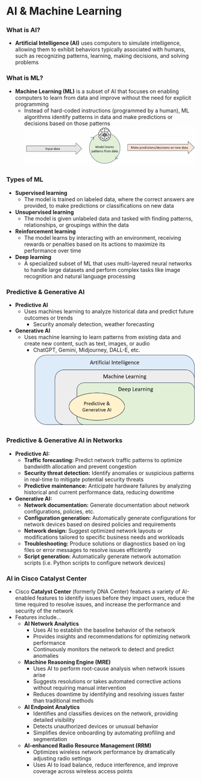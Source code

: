 # AI & Machine Learning
### What is AI?
- **Artificial Intelligence (AI)** uses computers to simulate intelligence, allowing them to exhibit behaviors typically associated with humans, such as recognizing patterns, learning, making decisions, and solving problems
### What is ML?
- **Machine Learning (ML)** is a subset of AI that focuses on enabling computers to learn from data and improve without the need for explicit programming
	- Instead of hard-coded instructions (programmed by a human), ML algorithms identify patterns in data and make predictions or decisions based on those patterns
![](attachments/059bb2a20b50980bbc9a82340a936508.png)
### Types of ML
- **Supervised learning**
	- The model is trained on labeled data, where the correct answers are provided, to make predictions or classifications on new data
- **Unsupervised learning**
	- The model is given unlabeled data and tasked with finding patterns, relationships, or groupings within the data
- **Reinforcement learning**
	- The model learns by interacting with an environment, receiving rewards or penalties based on its actions to maximize its performance over time
- **Deep learning**
	- A specialized subset of ML that uses multi-layered neural networks to handle large datasets and perform complex tasks like image recognition and natural language processing
### Predictive & Generative AI
- **Predictive AI**
	- Uses machines learning to analyze historical data and predict future outcomes or trends
		- Security anomaly detection, weather forecasting
- **Generative AI**
	- Uses machine learning to learn patterns from existing data and create new content, such as text, images, or audio
		- ChatGPT, Gemini, Midjourney, DALL-E, etc.
![](attachments/65d015339deceb646ff3a8cc87ea6b04.png)
### Predictive & Generative AI in Networks
- **Predictive AI:**
	- **Traffic forecasting:** Predict network traffic patterns to optimize bandwidth allocation and prevent congestion
	- **Security threat detection:** Identify anomalies or suspicious patterns in real-time to mitigate potential security threats
	- **Predictive maintenance:** Anticipate hardware failures by analyzing historical and current performance data, reducing downtime
- **Generative AI:**
	- **Network documentation:** Generate documentation about network configurations, policies, etc.
	- **Configuration generation:** Automatically generate configurations for network devices based on desired policies and requirements
	- **Network design:** Suggest optimized network layouts or modifications tailored to specific business needs and workloads
	- **Troubleshooting:** Produce solutions or diagnostics based on log files or error messages to resolve issues efficiently
	- **Script generation:** Automatically generate network automation scripts (i.e. Python scripts to configure network devices)
### AI in Cisco Catalyst Center
- Cisco **Catalyst Center** (formerly DNA Center) features a variety of AI-enabled features to identify issues before they impact users, reduce the time required to resolve issues, and increase the performance and security of the network
- Features include...
	- **AI Network Analytics**
		- Uses AI to establish the baseline behavior of the network
		- Provides insights and recommendations for optimizing network performance
		- Continuously monitors the network to detect and predict anomalies
	- **Machine Reasoning Engine (MRE)**
		- Uses AI to perform root-cause analysis when network issues arise
		- Suggests resolutions or takes automated corrective actions without requiring manual intervention
		- Reduces downtime by identifying and resolving issues faster than traditional methods
	- **AI Endpoint Analytics**
		- Identifies and classifies devices on the network, providing detailed visibility
		- Detects unauthorized devices or unusual behavior
		- Simplifies device onboarding by automating profiling and segmentation
	- **AI-enhanced Radio Resource Management (RRM)**
		- Optimizes wireless network performance by dramatically adjusting radio settings
		- Uses AI to load balance, reduce interference, and improve coverage across wireless access points
